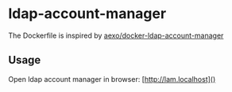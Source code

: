 # ldap-account-manager

The Dockerfile is inspired by [aexo/docker-ldap-account-manager](https://github.com/aexo/docker-ldap-account-manager)

## Usage

Open ldap account manager in browser: [http://lam.localhost]()